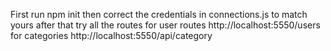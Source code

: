 First run npm init
then correct the credentials in connections.js to match yours
after that try all the routes for user routes http://localhost:5550/users for categories http://localhost:5550/api/category
